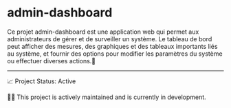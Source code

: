 # admin-dashboard

Ce projet admin-dashboard est une application web qui permet aux administrateurs de gérer et de surveiller un système. Le tableau de bord peut afficher des mesures, des graphiques et des tableaux importants liés au système, et fournir des options pour modifier les paramètres du système ou effectuer diverses actions.🐍

______________________________________________

📈 Project Status: Active

👩‍💻 This project is actively maintained and is currently in development.
